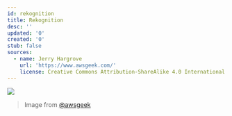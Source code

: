```yaml
---
id: rekognition
title: Rekognition
desc: ''
updated: '0'
created: '0'
stub: false
sources:
  - name: Jerry Hargrove
    url: 'https://www.awsgeek.com/'
    license: Creative Commons Attribution-ShareAlike 4.0 International License
---
```

![](/assets/images/Amazon-Rekognition_en.jpg)
> Image from [@awsgeek](https://www.awsgeek.com/Amazon-Rekognition/)
